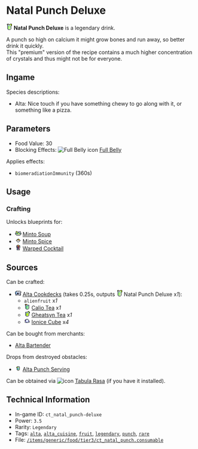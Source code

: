 # Natal Punch Deluxe

<img src="https://raw.githubusercontent.com/Ceterai/Enternia/main/items/generic/food/tier3/ct_natal_punch.png" alt="Natal Punch Deluxe icon" loading="lazy" width="auto" height="16px"/> **Natal Punch Deluxe** is a legendary drink.

A punch so high on calcium it might grow bones and run away, so better drink it quickly.  
This "premium" version of the recipe contains a much higher concentration of crystals and thus might not be for everyone.

## Ingame

Species descriptions:

- Alta: Nice touch if you have something chewy to go along with it, or something like a pizza.

## Parameters

- Food Value: 30
- Blocking Effects: <img src="https://starbounder.org/mediawiki/images/6/60/Status_Well_Fed.png" alt="Full Belly icon" loading="lazy" width="16px" height="16px"/> [Full Belly](https://starbounder.org/Full_Belly)

Applies effects:

- `biomeradiationImmunity` (360s)

## Usage

### Crafting

Unlocks blueprints for:

- <img src="https://raw.githubusercontent.com/Ceterai/Enternia/main/items/generic/food/tier4/ct_minto_soup.png" alt="Minto Soup icon" loading="lazy" width="auto" height="16px"/> [Minto Soup](https://ceterai.github.io/MyEnternia/Wiki/MintoSoup)
- <img src="https://raw.githubusercontent.com/Ceterai/Enternia/main/items/generic/food/other/ct_minto_spice.png" alt="Minto Spice icon" loading="lazy" width="auto" height="16px"/> [Minto Spice](https://ceterai.github.io/MyEnternia/Wiki/MintoSpice)
- <img src="https://raw.githubusercontent.com/Ceterai/Enternia/main/items/generic/food/tier4/ct_warped_cocktail.png" alt="Warped Cocktail icon" loading="lazy" width="auto" height="16px"/> [Warped Cocktail](https://ceterai.github.io/MyEnternia/Wiki/WarpedCocktail)

## Sources

Can be crafted:

- ![ ](https://raw.githubusercontent.com/Ceterai/Enternia/main/objects/alta/cooking/cookdecks/icon.png) [Alta Cookdecks](https://ceterai.github.io/MyEnternia/Wiki/AltaCookdecks) (takes 0.25s, outputs <img src="https://raw.githubusercontent.com/Ceterai/Enternia/main/items/generic/food/tier3/ct_natal_punch.png" alt="Natal Punch Deluxe icon" loading="lazy" width="auto" height="16px"/> Natal Punch Deluxe x*1*):
  - `alienfruit` x*1*
  - <img src="https://raw.githubusercontent.com/Ceterai/Enternia/main/items/generic/food/tier2/ct_calio_tea.png" alt="Calio Tea icon" loading="lazy" width="auto" height="16px"/> [Calio Tea](https://ceterai.github.io/MyEnternia/Wiki/CalioTea) x*1*
  - <img src="https://raw.githubusercontent.com/Ceterai/Enternia/main/items/generic/food/tier2/ct_gheatsyn_tea.png" alt="Gheatsyn Tea icon" loading="lazy" width="auto" height="16px"/> [Gheatsyn Tea](https://ceterai.github.io/MyEnternia/Wiki/GheatsynTea) x*1*
  - <img src="https://raw.githubusercontent.com/Ceterai/Enternia/main/items/generic/food/other/ct_ionice_cube.png" alt="Ionice Cube icon" loading="lazy" width="auto" height="16px"/> [Ionice Cube](https://ceterai.github.io/MyEnternia/Wiki/IoniceCube) x*4*

Can be bought from merchants:

- [Alta Bartender](https://ceterai.github.io/MyEnternia/Wiki/AltaBartender)

Drops from destroyed obstacles:

- <img src="https://raw.githubusercontent.com/Ceterai/Enternia/main/objects/alta/special/food/punch/icon.png" alt="Alta Punch Serving icon" loading="lazy" width="auto" height="16px"/> [Alta Punch Serving](https://ceterai.github.io/MyEnternia/Wiki/AltaPunchServing)

Can be obtained via <img src="https://steamuserimages-a.akamaihd.net/ugc/263843960696222713/3EC9A7C005541F7D577EBCB8C5736B4EFC9973D6/" alt="icon" width="8" height="12"/> [Tabula Rasa](https://community.playstarbound.com/resources/the-tabula-rasa.3222/) (if you have it installed).

## Technical Information

- In-game ID: `ct_natal_punch-deluxe`
- Power: `3.5`
- Rarity: `Legendary`
- Tags: [`alta`](https://ceterai.github.io/MyEnternia/Wiki/Tags/Alta), [`alta_cuisine`](https://ceterai.github.io/MyEnternia/Wiki/Tags/AltaCuisine), [`fruit`](https://ceterai.github.io/MyEnternia/Wiki/Tags/Fruit), [`legendary`](https://ceterai.github.io/MyEnternia/Wiki/Tags/Legendary), [`punch`](https://ceterai.github.io/MyEnternia/Wiki/Tags/Punch), [`rare`](https://ceterai.github.io/MyEnternia/Wiki/Tags/Rare)
- File: [`/items/generic/food/tier3/ct_natal_punch.consumable`](https://github.com/Ceterai/Enternia/blob/main/items/generic/food/tier3/ct_natal_punch.consumable)
